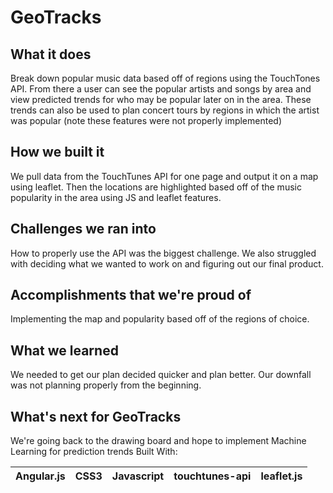 # GeoTracks

## What it does

Break down popular music data based off of regions using the TouchTones API. From there a user can see the popular artists and songs by area and view predicted trends for who may be popular later on in the area. These trends can also be used to plan concert tours by regions in which the artist was popular (note these features were not properly implemented)
## How we built it
We pull data from the TouchTunes API for one page and output it on a map using leaflet. Then the locations are highlighted based off of the music popularity in the area using JS and leaflet features.
## Challenges we ran into

How to properly use the API was the biggest challenge. We also struggled with deciding what we wanted to work on and figuring out our final product.
## Accomplishments that we're proud of

Implementing the map and popularity based off of the regions of choice.
## What we learned

We needed to get our plan decided quicker and plan better. Our downfall was not planning properly from the beginning.
## What's next for GeoTracks

We're going back to the drawing board and hope to implement Machine Learning for prediction trends
Built With:

Angular.js                 |  CSS3                |  Javascript            |  touchtunes-api                |  leaflet.js
:-------------------------:|:-------------------------:|:-------------------------:|:-------------------------:|:-------------------------:
